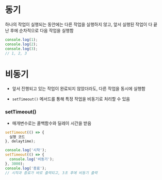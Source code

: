 # 동기

하나의 작업이 실행되는 동안에는 다른 작업을 실행하지 않고, 앞서 실행된 작업이 다 끝난 후에 순차적으로 다음 작업을 실행함

```javascript
console.log(1);
console.log(2);
console.log(3);
// 1, 2, 3
```

# 비동기

- 앞서 진행되고 있는 작업이 완료되지 않았더라도, 다른 작업을 동시에 실행함

- `setTimeout()` 메서드를 통해 특정 작업을 비동기로 처리할 수 있음

### setTimeout()

- 매개변수로는 콜백함수와 딜레이 시간을 받음

```javascript
setTimeout(() => {
  실행 코드
}, delaytime);
```

```javascript
console.log('시작');
setTimeout(() => {
  console.log('비동기');
}, 3000);
console.log('종료');
// 시작과 종료가 바로 출력되고, 3초 후에 비동기 출력
```
